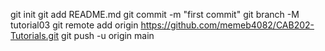 git init
git add README.md
git commit -m "first commit"
git branch -M tutorial03
git remote add origin https://github.com/memeb4082/CAB202-Tutorials.git
git push -u origin main
